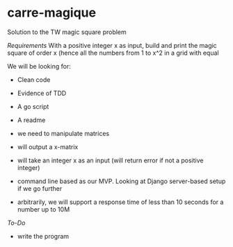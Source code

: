 # carre-magique
Solution to the TW magic square problem

*Requirements*
With a positive integer x as input, build and print the magic square of order x (hence all the numbers from 1 to x^2 in a grid with equal

We will be looking for:
- Clean code
- Evidence of TDD
- A go script
- A readme

- we need to manipulate matrices
- will output a x-matrix
- will take an integer x as an input (will return error if not a positive integer)
- command line based as our MVP. Looking at Django server-based setup if we go further
- arbitrarily, we will support a response time of less than 10 seconds for a number up to 10M


*To-Do*
- write the program
